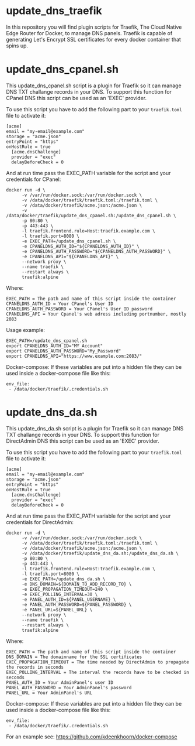# update_dns_traefik
In this repository you will find plugin scripts for Traefik, The Cloud Native Edge Router for Docker, to manage DNS panels.
Traefik is capable of generating Let's Encrypt SSL certificates for every docker container that spins up.

# update_dns_cpanel.sh
This update_dns_cpanel.sh script is a plugin for Traefik so it can manage DNS TXT challange records in your DNS.
To support this function for CPanel DNS this script can be used as an 'EXEC' provider.

To use this script you have to add the following part to your `traefik.toml` file to activate it:

```
[acme]
email = "my-email@example.com"
storage = "acme.json"
entryPoint = "https"
onHostRule = true
  [acme.dnsChallenge]
  provider = "exec"
  delayBeforeCheck = 0
```

And at run time pass the EXEC_PATH variable for the script and your credentials for CPanel:

```
docker run -d \
      -v /var/run/docker.sock:/var/run/docker.sock \
      -v /data/docker/traefik/traefik.toml:/traefik.toml \
      -v /data/docker/traefik/acme.json:/acme.json \
      -v /data/docker/traefik/update_dns_cpanel.sh:/update_dns_cpanel.sh \
      -p 80:80 \
      -p 443:443 \
      -l traefik.frontend.rule=Host:traefik.example.com \
      -l traefik.port=8080 \
      -e EXEC_PATH=/update_dns_cpanel.sh \
      -e CPANELDNS_AUTH_ID="${CPANELDNS_AUTH_ID}" \
      -e CPANELDNS_AUTH_PASSWORD="${CPANELDNS_AUTH_PASSWORD}" \
      -e CPANELDNS_API="${CPANELDNS_API}" \
      --network proxy \
      --name traefik \
      --restart always \
      traefik:alpine
```

Where:
```
EXEC_PATH = The path and name of this script inside the container
CPANELDNS_AUTH_ID = Your CPanel's User ID
CPANELDNS_AUTH_PASSWORD = Your CPanel's User ID password
CPANELDNS_API = Your Cpanel's web adress including portnumber, mostly 2083
```

Usage example:
```
EXEC_PATH=/update_dns_cpanel.sh
export CPANELDNS_AUTH_ID="MY_Account"
export CPANELDNS_AUTH_PASSWORD="My_Password"
export CPANELDNS_API="https://www.example.com:2083/"
```

Docker-compose:
If these variables are put into a hidden file they can be used inside a docker-compose file like this:
```
env_file:
 - /data/docker/traefik/.credentials.sh
```

# update_dns_da.sh
This update_dns_da.sh script is a plugin for Traefik so it can manage DNS TXT challange records in your DNS.
To support this function for DirectAdmin DNS this script can be used as an 'EXEC' provider.

To use this script you have to add the following part to your `traefik.toml` file to activate it:

```
[acme]
email = "my-email@example.com"
storage = "acme.json"
entryPoint = "https"
onHostRule = true
  [acme.dnsChallenge]
  provider = "exec"
  delayBeforeCheck = 0
```

And at run time pass the EXEC_PATH variable for the script and your credentials for DirectAdmin:

```
docker run -d \
      -v /var/run/docker.sock:/var/run/docker.sock \
      -v /data/docker/traefik/traefik.toml:/traefik.toml \
      -v /data/docker/traefik/acme.json:/acme.json \
      -v /data/docker/traefik/update_dns_da.sh:/update_dns_da.sh \
      -p 80:80 \
      -p 443:443 \
      -l traefik.frontend.rule=Host:traefik.example.com \
      -l traefik.port=8080 \
      -e EXEC_PATH=/update_dns_da.sh \
      -e DNS_DOMAIN=${DOMAIN_TO_ADD_RECORD_TO} \
      -e EXEC_PROPAGATION_TIMEOUT=240 \
      -e EXEC_POLLING_INTERVAL=30 \
      -e PANEL_AUTH_ID=${PANEL_USERNAME} \
      -e PANEL_AUTH_PASSWORD=${PANEL_PASSWORD} \
      -e PANEL_URL=${PANEL_URL} \
      --network proxy \
      --name traefik \
      --restart always \
      traefik:alpine
```

Where:
```
EXEC_PATH = The path and name of this script inside the container
DNS_DOMAIN = The domainname for the SSL certificates
EXEC_PROPAGATION_TIMEOUT = The time needed by DirectAdmin to propagate the records in seconds
EXEC_POLLING_INTERVAL = The interval the records have to be checked in seconds
PANEL_AUTH_ID = Your AdminPanel's user ID
PANEL_AUTH_PASSWORD = Your AdminPanel's password
PANEL_URL = Your AdminPanel's URL
```

Docker-compose:
If these variables are put into a hidden file they can be used inside a docker-compose file like this:
```
env_file:
 - /data/docker/traefik/.credentials.sh
```


For an example see: https://github.com/kdeenkhoorn/docker-compose
